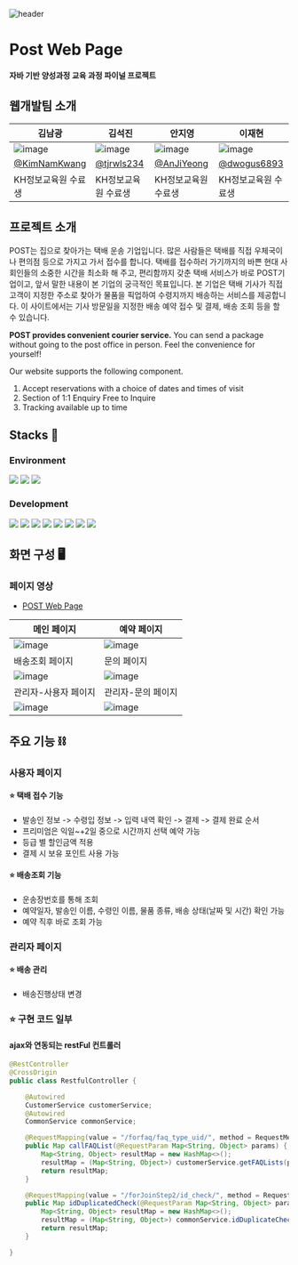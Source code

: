 ![header](https://capsule-render.vercel.app/api?type=slice&color=gradient&height=150&section=footer&text=Final%20Project&fontSize=80)
# Post Web Page
**자바 기반 양성과정 교육 과정 파이널 프로젝트**

## 웹개발팀 소개
김남광|김석진|안지영|이재현
---|---|---|---|
![image](https://user-images.githubusercontent.com/109323666/224196633-94224d01-214c-4c87-a813-fa0c84334b5d.png)|![image](https://user-images.githubusercontent.com/109323666/224196675-159375e6-2236-4525-a001-8ec009a636ff.png)|![image](https://user-images.githubusercontent.com/109323666/224196718-2b698f59-275a-476e-b8ae-747b5865e7db.png)|![image](https://user-images.githubusercontent.com/109323666/224196742-2d7e3d91-3c43-4b2b-83e2-b0823fe991fe.png)|
[@KimNamKwang](https://github.com/KimNamKwang)|[@tjrwls234](https://github.com/tjrwls234)|[@AnJiYeong](https://github.com/AnJiYeong)|[@dwogus6893](https://github.com/dwogus6893)|
KH정보교육원 수료생|KH정보교육원 수료생|KH정보교육원 수료생|KH정보교육원 수료생|

## 프로젝트 소개
POST는 집으로 찾아가는 택배 운송 기업입니다. 많은 사람들은 택배를 직접 우체국이나 편의점 등으로 가지고 가서 접수를 합니다. 택배를 접수하러 가기까지의 바쁜 현대 사회인들의 소중한 시간을 최소화 해 주고, 편리함까지 갖춘 택배 서비스가 바로 POST기업이고, 앞서 말한 내용이 본 기업의 궁극적인 목표입니다. 본 기업은 택배 기사가 직접 고객이 지정한 주소로 찾아가 물품을 픽업하여 수령지까지 배송하는 서비스를 제공합니다. 이 사이트에서는 기사 방문일을 지정한 배송 예약 접수 및 결제, 배송 조회 등을 할 수 있습니다.

**POST provides convenient courier service.**
You can send a package without going to the post office in person. Feel the convenience for yourself!

Our website supports the following component.
1. Accept reservations with a choice of dates and times of visit
2. Section of 1:1 Enquiry Free to Inquire
3. Tracking available up to time

</hr>

## Stacks 🔧
### Environment
<img src="https://img.shields.io/badge/Visual%20Studio%20Code-007ACC?style=for-the-badge&logo=Visual%20Studio%20Code&logoColor=white"> <img src="https://img.shields.io/badge/Git-F05032?style=for-the-badge&logo=Git&logoColor=white"> <img src="https://img.shields.io/badge/GitHub-181717?style=for-the-badge&logo=GitHub&logoColor=white">

### Development
<img src="https://img.shields.io/badge/JAVA-007396?style=for-the-badge&logo=java&logoColor=white"> <img src="https://img.shields.io/badge/MySQL-4479A1?style=for-the-badge&logo=MySQL&logoColor=white"> <img src="https://img.shields.io/badge/JavaScript-F7DF1E?style=for-the-badge&logo=JavaScript&logoColor=black"> <img src="https://img.shields.io/badge/Spring%20Boot-6DB33F?style=for-the-badge&logo=Spring%20Boot&logoColor=white"> <img src="https://img.shields.io/badge/jQuery-0769AD?style=for-the-badge&logo=jQuery&logoColor=white"> <img src="https://img.shields.io/badge/HTML-E34F26?style=for-the-badge&logo=HTML5&logoColor=white"> <img src="https://img.shields.io/badge/CSS-1572B6?style=for-the-badge&logo=CSS3&logoColor=white"> <img src="https://img.shields.io/badge/Bootstrap-7952B3?style=for-the-badge&logo=Bootstrap&logoColor=white"> 

</hr>

## 화면 구성 🖥
### 페이지 영상
* [POST Web Page](https://www.youtube.com/watch?v=SDOiq77q_7Q)

메인 페이지|예약 페이지|
---|---|
![image](https://user-images.githubusercontent.com/109323666/224203281-2acf75cd-d972-415d-97ac-4f85631e039d.png)|![image](https://user-images.githubusercontent.com/109323666/224203983-d9db226b-4b01-4439-95e8-235c00bacdb8.png)
배송조회 페이지|문의 페이지|
![image](https://user-images.githubusercontent.com/109323666/224204377-d0136d8f-a261-4766-8c3f-02ba3225621c.png)|![image](https://user-images.githubusercontent.com/109323666/224204676-4f7c984d-d7bb-434c-b1d0-5120fd9ba74d.png)
관리자-사용자 페이지|관리자-문의 페이지|
![image](https://user-images.githubusercontent.com/109323666/224205061-30e2b542-f652-4928-afa8-005ca89871ba.png)|![image](https://user-images.githubusercontent.com/109323666/224205119-92416c7a-98f7-44a9-8555-02686e453e69.png)

</hr>

## 주요 기능 ⛓️
### 사용자 페이지
#### ⭐ 택배 접수 기능
* 발송인 정보 -> 수령입 정보 -> 입력 내역 확인 -> 결제 -> 결제 완료 순서
* 프리미엄은 익일~+2일 중으로 시간까지 선택 예약 가능
* 등급 별 할인금액 적용
* 결제 시 보유 포인트 사용 가능

#### ⭐ 배송조회 기능
* 운송장번호를 통해 조회
* 예약일자, 발송인 이름, 수령인 이름, 물품 종류, 배송 상태(날짜 및 시간) 확인 가능
* 예약 직후 바로 조회 가능

### 관리자 페이지
#### ⭐ 배송 관리
* 배송진행상태 변경

</hr>

### ⭐ 구현 코드 일부
#### ajax와 연동되는 restFul 컨트롤러
```java
@RestController
@CrossOrigin
public class RestfulController {

    @Autowired
    CustomerService customerService;
    @Autowired
    CommonService commonService;

    @RequestMapping(value = "/forfaq/faq_type_uid/", method = RequestMethod.GET)
    public Map callFAQList(@RequestParam Map<String, Object> params) {
        Map<String, Object> resultMap = new HashMap<>();
        resultMap = (Map<String, Object>) customerService.getFAQLists(params);
        return resultMap;
    }

    @RequestMapping(value = "/forJoinStep2/id_check/", method = RequestMethod.GET)
    public Map idDuplicatedCheck(@RequestParam Map<String, Object> params) {
        Map<String, Object> resultMap = new HashMap<>();
        resultMap = (Map<String, Object>) commonService.idDuplicateCheck(params);
        return resultMap;
    }

}
```
